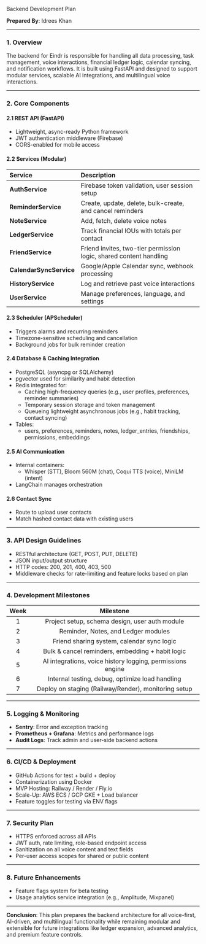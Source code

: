 ﻿<a name="_ukpuc0k8453i"></a>Backend Development Plan 

**Prepared By**: Idrees Khan

-----
### <a name="_p7z37nokww3y"></a>**1. Overview**
The backend for Eindr is responsible for handling all data processing, task management, voice interactions, financial ledger logic, calendar syncing, and notification workflows. It is built using FastAPI and designed to support modular services, scalable AI integrations, and multilingual voice interactions.

-----
### <a name="_mqcgvxh2oiu6"></a>**2. Core Components**
#### <a name="_9gg4fs6ywdux"></a>**2.1 REST API (FastAPI)**
- Lightweight, async-ready Python framework
- JWT authentication middleware (Firebase)
- CORS-enabled for mobile access
#### <a name="_qxtgsi9n793b"></a>**2.2 Services (Modular)**

|**Service**|**Description**|
| :- | :- |
|**AuthService**|Firebase token validation, user session setup|
|**ReminderService**|Create, update, delete, bulk-create, and cancel reminders|
|**NoteService**|Add, fetch, delete voice notes|
|**LedgerService**|Track financial IOUs with totals per contact|
|**FriendService**|Friend invites, two-tier permission logic, shared content handling|
|**CalendarSyncService**|Google/Apple Calendar sync, webhook processing|
|**HistoryService**|Log and retrieve past voice interactions|
|**UserService**|Manage preferences, language, and settings|
#### <a name="_j6unrrd0ikf1"></a>**2.3 Scheduler (APScheduler)**
- Triggers alarms and recurring reminders
- Timezone-sensitive scheduling and cancellation
- Background jobs for bulk reminder creation
#### <a name="_xqmgo050uikm"></a>**2.4 Database & Caching Integration**
- PostgreSQL (asyncpg or SQLAlchemy)
- pgvector used for similarity and habit detection
- Redis integrated for:
  - Caching high-frequency queries (e.g., user profiles, preferences, reminder summaries)
  - Temporary session storage and token management
  - Queueing lightweight asynchronous jobs (e.g., habit tracking, contact syncing)
- Tables:
  - users, preferences, reminders, notes, ledger\_entries, friendships, permissions, embeddings
#### <a name="_1sfiib7ancd"></a>**2.5 AI Communication**
- Internal containers:
  - Whisper (STT), Bloom 560M (chat), Coqui TTS (voice), MiniLM (intent)
- LangChain manages orchestration
#### <a name="_y3pvny3vgnqb"></a>**2.6 Contact Sync**
- Route to upload user contacts
- Match hashed contact data with existing users
-----
### <a name="_wotgib71xc4v"></a>**3. API Design Guidelines**
- RESTful architecture (GET, POST, PUT, DELETE)
- JSON input/output structure
- HTTP codes: 200, 201, 400, 403, 500
- Middleware checks for rate-limiting and feature locks based on plan
-----
### <a name="_d65d7qinxb6p"></a>**4. Development Milestones**

|**Week**|**Milestone**|
| :-: | :-: |
|1|Project setup, schema design, user auth module|
|2|Reminder, Notes, and Ledger modules|
|3|Friend sharing system, calendar sync logic|
|4|Bulk & cancel reminders, embedding + habit logic|
|5|AI integrations, voice history logging, permissions engine|
|6|Internal testing, debug, optimize load handling|
|7|Deploy on staging (Railway/Render), monitoring setup|

-----
### <a name="_8qpyylk94383"></a>**5. Logging & Monitoring**
- **Sentry**: Error and exception tracking
- **Prometheus + Grafana**: Metrics and performance logs
- **Audit Logs**: Track admin and user-side backend actions
-----
### <a name="_z8llqmlg0q41"></a>**6. CI/CD & Deployment**
- GitHub Actions for test + build + deploy
- Containerization using Docker
- MVP Hosting: Railway / Render / Fly.io
- Scale-Up: AWS ECS / GCP GKE + Load balancer
- Feature toggles for testing via ENV flags
-----
### <a name="_apsh8dok3ez0"></a>**7. Security Plan**
- HTTPS enforced across all APIs
- JWT auth, rate limiting, role-based endpoint access
- Sanitization on all voice content and text fields
- Per-user access scopes for shared or public content
-----
### <a name="_j9t8cxotah0"></a>**8. Future Enhancements**
- Feature flags system for beta testing
- Usage analytics service integration (e.g., Amplitude, Mixpanel)
-----
**Conclusion**:
This plan prepares the backend architecture for all voice-first, AI-driven, and multilingual functionality while remaining modular and extensible for future integrations like ledger expansion, advanced analytics, and premium feature controls.



